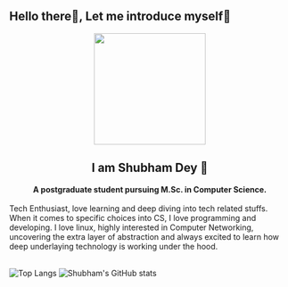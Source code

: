 ## Hello there👋, Let me introduce myself😬
<div id="gif" align="center">
<img src="https://media.giphy.com/media/i1JHRZSXO9LZZDHqii/giphy.gif" width="200"/>

<h2>I am Shubham Dey 🤝</h2>
<b>A postgraduate student pursuing M.Sc. in Computer Science.</b></br>
</div></br>
<section>Tech Enthusiast, love learning and deep diving into tech related stuffs.
When it comes to specific choices into CS, I love programming and developing. I love linux, highly interested in Computer Networking, uncovering the extra layer of abstraction and always excited to learn how deep underlaying technology is working under the hood.</section></br>

![Top Langs](https://github-readme-stats.vercel.app/api/top-langs/?username=shubhamdey01&theme=tokyonight)
![Shubham's GitHub stats](https://github-readme-stats.vercel.app/api?username=shubhamdey01&count_private=true&show_icons=true&theme=radical)
